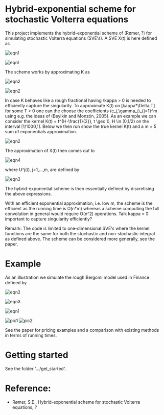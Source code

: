 # Hybrid-exponential scheme for stochastic Volterra equations
This project implements the hybrid-exponential scheme of (Rømer, ?) for simulating stochastic Volterra equations (SVE's). A SVE X(t) is here defined as

![eqn1](https://github.com/sigurdroemer/hybrid_exponential_scheme/blob/readme_images/sve_def.png)

![eqn1](https://github.com/sigurdroemer/hybrid_exponential_scheme/blob/readme_images/temp1.png)

The scheme works by approximating K as 

![eqn2](https://github.com/sigurdroemer/hybrid_exponential_scheme/blob/readme_images/K_approx.png)

![eqn2](https://github.com/sigurdroemer/hybrid_exponential_scheme/blob/readme_images/temp2.png)

In case K behaves like a rough fractional having \kappa > 0 is needed to 
efficiently capture the singularity. To approximate K(t) on [kappa*\Delta,T] for some T > 0 one can the choose the
coefficients (c_j,\gamma_j)_{j=1}^m using e.g. the ideas of (Beylkin and Monzón, 2005). As an example we can 
consider the kernel K(t) = t^{H-\frac{1}{2}}, t \geq 0, H \in (0,1/2) on the interval [1/1000,1]. Below we then run
show the true kernel K(t) and a m = 5 sum of exponentials approximation.

![eqn2](https://github.com/sigurdroemer/hybrid_exponential_scheme/blob/readme_images/K_plot.jpg)

The approximation of X(t) then comes out to

![eqn4](https://github.com/sigurdroemer/hybrid_exponential_scheme/blob/readme_images/X_approx.png)

where U^j(t), j=1,...,m, are defined by

![eqn3](https://github.com/sigurdroemer/hybrid_exponential_scheme/blob/readme_images/dU.png)

The hybrid-exponential scheme is then essentially defined by discretising the above expressions.

With an efficient exponential approximation, i.e. low m, the scheme is the efficient as the running time is
O(n*m) whereas a scheme computing the full convolution in general would require O(n^2) operations. 
Talk kappa > 0 important to capture singularity efficiently?
 
Remark: The code is limited to one-dimensional SVE's where the kernel functions are the same for both the stochastic and non-stochastic integral as defined above. The scheme can be considered more generally, see the paper.
 
# Example
As an illustration we simulate the rough Bergomi model used in Finance defined by

![eqn3](https://github.com/sigurdroemer/hybrid_exponential_scheme/blob/readme_images/rbergomi.png)

![eqn3](https://github.com/sigurdroemer/hybrid_exponential_scheme/blob/readme_images/rbergomi_params.png).

![eqn1](https://github.com/sigurdroemer/hybrid_exponential_scheme/blob/readme_images/temp3.png)

![pic1](https://github.com/sigurdroemer/hybrid_exponential_scheme/blob/readme_images/volatility.jpg)
![pic2](https://github.com/sigurdroemer/hybrid_exponential_scheme/blob/readme_images/u_factors.jpg)

See the paper for pricing examples and a comparison with existing methods in terms of running times.

# Getting started
See the folder '.../get_started'.

# Reference:
- Rømer, S.E., Hybrid-exponential scheme for stochastic Volterra equations, ?
